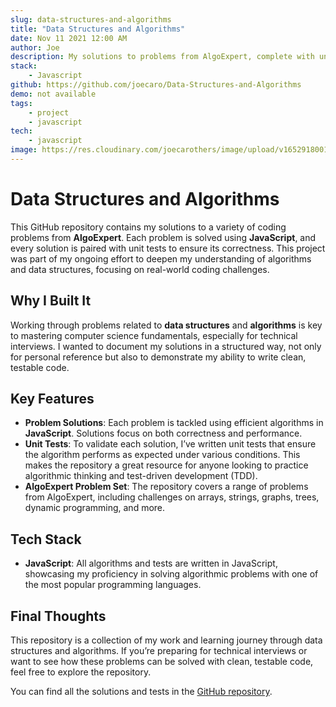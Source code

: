 ```yaml
---
slug: data-structures-and-algorithms
title: "Data Structures and Algorithms"
date: Nov 11 2021 12:00 AM
author: Joe
description: My solutions to problems from AlgoExpert, complete with unit tests for each solution.
stack:
    - Javascript
github: https://github.com/joecaro/Data-Structures-and-Algorithms
demo: not available
tags:
    - project
    - javascript
tech:
    - javascript
image: https://res.cloudinary.com/joecarothers/image/upload/v1652918001/misc/Projects/data-structs-mockup_11_p22bnw_hwrhhm.png
---
```


# Data Structures and Algorithms

This GitHub repository contains my solutions to a variety of coding problems from **AlgoExpert**. Each problem is solved using **JavaScript**, and every solution is paired with unit tests to ensure its correctness. This project was part of my ongoing effort to deepen my understanding of algorithms and data structures, focusing on real-world coding challenges.

## Why I Built It

Working through problems related to **data structures** and **algorithms** is key to mastering computer science fundamentals, especially for technical interviews. I wanted to document my solutions in a structured way, not only for personal reference but also to demonstrate my ability to write clean, testable code.

## Key Features

-   **Problem Solutions**: Each problem is tackled using efficient algorithms in **JavaScript**. Solutions focus on both correctness and performance.
-   **Unit Tests**: To validate each solution, I’ve written unit tests that ensure the algorithm performs as expected under various conditions. This makes the repository a great resource for anyone looking to practice algorithmic thinking and test-driven development (TDD).
-   **AlgoExpert Problem Set**: The repository covers a range of problems from AlgoExpert, including challenges on arrays, strings, graphs, trees, dynamic programming, and more.

## Tech Stack

-   **JavaScript**: All algorithms and tests are written in JavaScript, showcasing my proficiency in solving algorithmic problems with one of the most popular programming languages.

## Final Thoughts

This repository is a collection of my work and learning journey through data structures and algorithms. If you’re preparing for technical interviews or want to see how these problems can be solved with clean, testable code, feel free to explore the repository.

You can find all the solutions and tests in the [GitHub repository](https://github.com/joecaro/Data-Structures-and-Algorithms).